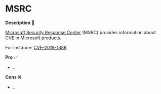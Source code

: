 # MSRC

<div class="row row-cols-md-2"><div>

**Description** 🍁

[Microsoft Security Response Center]((https://msrc.microsoft.com/update-guide/)) (MSRC) provides information about CVE in Microsoft products.

For instance: [CVE-2019-1388](https://msrc.microsoft.com/update-guide/en-US/vulnerability/CVE-2019-1388).
</div><div>

**Pro** ✅

* ...

**Cons** ❌

* ...
</div></div>